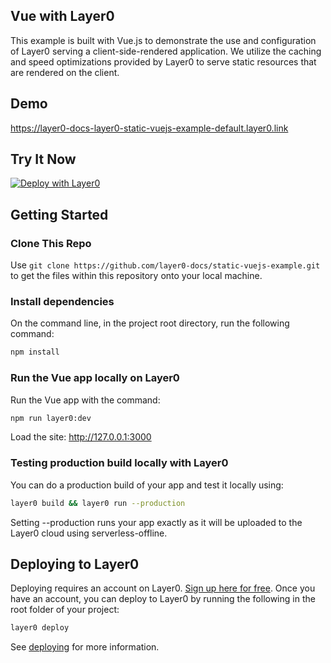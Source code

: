 ## Vue with Layer0

This example is built with Vue.js to demonstrate the use and configuration of Layer0 serving a client-side-rendered application. We utilize the caching and speed optimizations provided by Layer0 to serve static resources that are rendered on the client.

## Demo

https://layer0-docs-layer0-static-vuejs-example-default.layer0.link

## Try It Now

[![Deploy with Layer0](https://a.storyblok.com/f/117912/x/e4e996094a/frame-1.svg)](https://app.layer0.co/deploy?repo=https://github.com/layer0-docs/layer0-static-vuejs-example)

## Getting Started

### Clone This Repo

Use `git clone https://github.com/layer0-docs/static-vuejs-example.git` to get the files within this repository onto your local machine.

### Install dependencies

On the command line, in the project root directory, run the following command:

```bash
npm install
```

### Run the Vue app locally on Layer0

Run the Vue app with the command:

```bash
npm run layer0:dev
```

Load the site: http://127.0.0.1:3000

### Testing production build locally with Layer0

You can do a production build of your app and test it locally using:

```bash
layer0 build && layer0 run --production
```

Setting --production runs your app exactly as it will be uploaded to the Layer0 cloud using serverless-offline.

## Deploying to Layer0

Deploying requires an account on Layer0. [Sign up here for free](https://app.layer0.co/signup). Once you have an account, you can deploy to Layer0 by running the following in the root folder of your project:

```bash
layer0 deploy
```

See [deploying](https://docs.layer0.co/guides/deploying) for more information.
